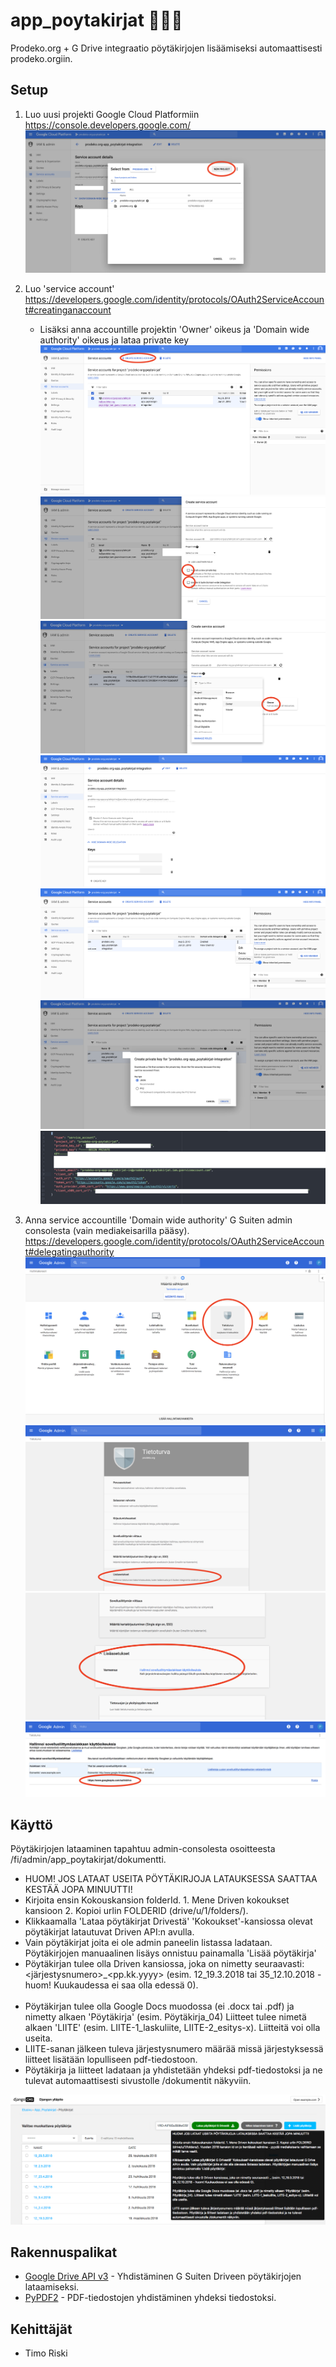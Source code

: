 # app_poytakirjat :page_facing_up::page_with_curl::bookmark_tabs:

Prodeko.org + G Drive integraatio pöytäkirjojen lisäämiseksi automaattisesti prodeko.orgiin.

## Setup

1. Luo uusi projekti Google Cloud Platformiin https://console.developers.google.com/
![Google Cloud Console uusi projekti](docs/gcp-new-project.png)
2. Luo 'service account'
   https://developers.google.com/identity/protocols/OAuth2ServiceAccount#creatinganaccount
   - Lisäksi anna accountille projektin 'Owner' oikeus ja 'Domain wide authority' oikeus ja lataa private key
![Service account creation kuva 1](docs/service-account-creation-1.png)
![Service account creation kuva 2](docs/service-account-creation-2.png)
![Service account creation kuva 3](docs/service-account-creation-3.png)
![Service account creation kuva 4](docs/service-account-creation-4.png)
![Service account creation kuva 3](docs/service-account-key-1.png)
![Service account creation kuva 4](docs/service-account-key-2.png)
![Service account creation kuva 4](docs/service-account-json-example.png)

3. Anna service accountille 'Domain wide authority' G Suiten admin consolesta (vain mediakeisarilla pääsy). https://developers.google.com/identity/protocols/OAuth2ServiceAccount#delegatingauthority
![Service account authorization kuva 1](docs/service-account-authorization-1.png)
![Service account authorization kuva 2](docs/service-account-authorization-2.png)
![Service account authorization kuva 3](docs/service-account-authorization-3.png)
![Service account authorization kuva 4](docs/service-account-authorization-4.png)

## Käyttö

Pöytäkirjojen lataaminen tapahtuu admin-consolesta osoitteesta /fi/admin/app_poytakirjat/dokumentti.

- HUOM! JOS LATAAT USEITA PÖYTÄKIRJOJA LATAUKSESSA SAATTAA KESTÄÄ JOPA MINUUTTI!
- Kirjoita ensin Kokouskansion folderId. 1. Mene Driven kokoukset kansioon 2. Kopioi urlin FOLDERID (drive/u/1/folders/<FOLDERID>).
- Klikkaamalla 'Lataa pöytäkirjat Drivestä' 'Kokoukset'-kansiossa olevat pöytäkirjat latautuvat Driven API:n avulla.
- Vain pöytäkirjat joita ei ole admin paneelin listassa ladataan. Pöytäkirjojen manuaalinen lisäys onnistuu painamalla 'Lisää pöytäkirja'
- Pöytäkirjan tulee olla Driven kansiossa, joka on nimetty seuraavasti: <järjestysnumero>\_<pp.kk.yyyy> (esim. 12_19.3.2018 tai 35_12.10.2018 - huom! Kuukaudessa ei saa olla edessä 0).<br /><br />
- Pöytäkirjan tulee olla Google Docs muodossa (ei .docx tai .pdf) ja nimetty alkaen 'Pöytäkirja' (esim. Pöytäkirja_04) Liitteet tulee nimetä alkaen 'LIITE' (esim. LIITE-1_laskuliite, LIITE-2_esitys-x). Liitteitä voi olla useita.
- LIITE-sanan jälkeen tuleva järjestysnumero määrää missä järjestyksessä liitteet lisätään lopulliseen pdf-tiedostoon.
- Pöytäkirja ja liitteet ladataan ja yhdistetään yhdeksi pdf-tiedostoksi ja ne tulevat automaattisesti sivustolle /dokumentit näkyviin.

![Käyttöesimerkki](docs/how-to-use.png)

## Rakennuspalikat

* [Google Drive API v3](https://developers.google.com/drive/api/v3/reference/) - Yhdistäminen G Suiten Driveen pöytäkirjojen lataamiseksi.
* [PyPDF2](https://pythonhosted.org/PyPDF2/) - PDF-tiedostojen yhdistäminen yhdeksi tiedostoksi.

## Kehittäjät

* Timo Riski
